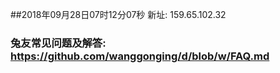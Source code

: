 ##2018年09月28日07时12分07秒 新址: 159.65.102.32
### 兔友常见问题及解答: https://github.com/wanggonging/d/blob/w/FAQ.md

